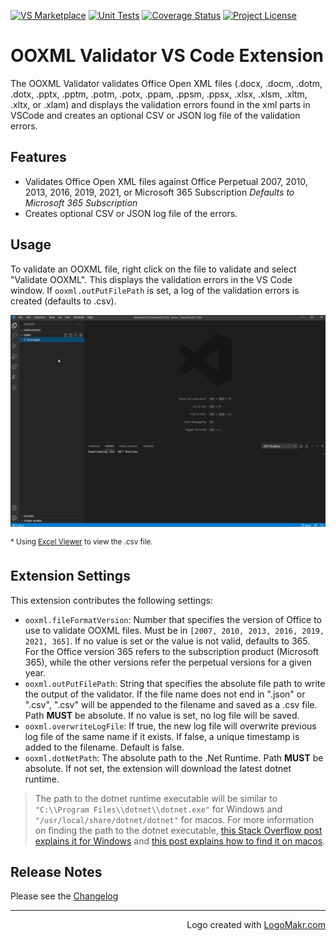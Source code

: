 [![VS Marketplace](https://img.shields.io/visual-studio-marketplace/v/mikeebowen.ooxml-validator-vscode?label=VS%20Marketplace&color=green
)](https://marketplace.visualstudio.com/items?itemName=mikeebowen.ooxml-validator-vscode)
[![Unit Tests](https://github.com/mikeebowen/ooxml-validator-vscode/actions/workflows/main.yml/badge.svg)](https://github.com/mikeebowen/ooxml-validator-vscode/actions/workflows/main.yml)
[![Coverage Status](https://coveralls.io/repos/github/mikeebowen/ooxml-validator-vscode/badge.svg?branch=main)](https://coveralls.io/github/mikeebowen/ooxml-validator-vscode?branch=main)
[![Project License](https://img.shields.io/github/license/mikeebowen/ooxml-validator-vscode?label=license)](https://github.com/mikeebowen/ooxml-validator-vscode/blob/main/LICENSE)

# OOXML Validator VS Code Extension

The OOXML Validator validates Office Open XML files (.docx, .docm, .dotm, .dotx, .pptx, .pptm, .potm, .potx, .ppam, .ppsm, .ppsx, .xlsx, .xlsm, .xltm, .xltx, or .xlam) and displays the validation errors found in the xml parts in VSCode and creates an optional CSV or JSON log file of the validation errors.

## Features

- Validates Office Open XML files against Office Perpetual 2007, 2010, 2013, 2016, 2019, 2021, or Microsoft 365 Subscription _Defaults to Microsoft 365 Subscription_
- Creates optional CSV or JSON log file of the errors.

## Usage

To validate an OOXML file, right click on the file to validate and select "Validate OOXML". This displays the validation errors in the VS Code window. If `ooxml.outPutFilePath` is set, a log of the validation errors is created (defaults to .csv).

![Demonstration of OOXML Viewer VS Code Extension](https://raw.githubusercontent.com/mikeebowen/ooxml-validator-vscode/main/assets/view-errors-2.gif)

<sup>\* Using [Excel Viewer](https://marketplace.visualstudio.com/items?itemName=GrapeCity.gc-excelviewer) to view the .csv file.</sup>

## Extension Settings

This extension contributes the following settings:

- `ooxml.fileFormatVersion`: Number that specifies the version of Office to use to validate OOXML files. Must be in `[2007, 2010, 2013, 2016, 2019, 2021, 365]`. If no value is set or the value is not valid, defaults to 365. For the Office version 365 refers to the subscription product (Microsoft 365), while the other versions refer the perpetual versions for a given year.
- `ooxml.outPutFilePath`:
  String that specifies the absolute file path to write the output of the validator. If the file name does not end in ".json" or ".csv", ".csv" will be appended to the filename and saved as a .csv file. Path **MUST** be absolute. If no value is set, no log file will be saved.
- `ooxml.overwriteLogFile`: If true, the new log file will overwrite previous log file of the same name if it exists. If false, a unique timestamp is added to the filename. Default is false.
- `ooxml.dotNetPath`: The absolute path to the .Net Runtime. Path **MUST** be absolute. If not set, the extension will download the latest dotnet runtime. 


> The path to the dotnet runtime executable will be similar to `"C:\\Program Files\\dotnet\\dotnet.exe"` for Windows and `"/usr/local/share/dotnet/dotnet"` for macos. For more information on finding the path to the dotnet executable, [this Stack Overflow post explains it for Windows](https://stackoverflow.com/questions/42588392/where-is-the-dotnet-command-executable-located-on-windows) and [this post explains how to find it on macos](https://stackoverflow.com/questions/41112054/where-is-the-default-net-core-sdk-path-in-macos).

## Release Notes

Please see the [Changelog](CHANGELOG.md)

---
<p align="right">Logo created with <a href="https://logomakr.com/">LogoMakr.com</a></p>

